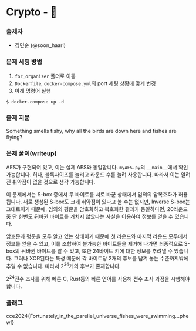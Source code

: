 # Crypto - 🔀

### 출제자
- 김민순 (@soon_haari)

### 문제 세팅 방법


1. `for_organizer` 폴더로 이동
2. `Dockerfile`, `docker-compose.yml`의 port 세팅 상황에 맟게 변경
3. 아래 명령어 실행

```
$ docker-compose up -d
```

### 출제 지문
Something smells fishy, why all the birds are down here and fishes are flying?

### 문제 풀이(writeup)

AES가 구현되어 있고, 이는 실제 AES와 동일합니다. `myAES.py`의 `__main__`에서 확인 가능합니다. 허나, 블록사이즈를 늘리고 라운드 수를 늘려 사용합니다. 따라서 이는 알려진 취약점이 없을 것으로 생각 가능합니다. 

이 문제에서는 S-box 중에서 두 바이트를 서로 바꾼 상태에서 임의의 암복호화가 허용됩니다. 새로 생성된 S-box도 크게 취약점이 있다고 볼 수는 없지만, Inverse S-box는 그대로이기 때문에, 임의의 평문을 암호화하고 복호화한 결과가 동일하다면, 20라운드 중 단 한번도 뒤바뀐 바이트를 거치지 않았다는 사실을 이용하여 정보를 얻을 수 있습니다.

암호문과 평문을 모두 알고 있는 상태이기 때문에 첫 라운드와 마지막 라운드 모두에서 정보를 얻을 수 있고, 이를 조합하여 불가능한 바이트들을 제거해 나가면 최종적으로 S-box의 뒤바뀐 바이트를 알 수 있고, 또한 24바이트 키에 대한 정보를 추려낼 수 있습니다. 그러나 XOR된다는 특성 때문에 각 바이트당 2개의 후보를 남겨 놓는 수준까지밖에 추릴 수 없습니다. 따라서 $2^{24}$개의 후보가 존재합니다.

$2^{24}$전수 조사를 위해 빠른 C, Rust등의 빠른 언어를 사용해 전수 조사 과정을 시행해야 합니다.

### 플래그
cce2024{Fortunately_in_the_parellel_universe_fishes_were_swimming...phew!}